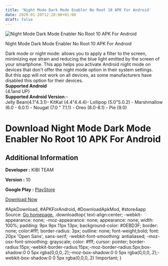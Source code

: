 ```yaml
---
title: 'Night Mode Dark Mode Enabler No Root 10 APK For Android'
date: 2020-01-20T12:28:00+01:00
draft: false
---
```


![Night Mode Dark Mode Enabler No Root 10 APK For Android](https://i2.wp.com/apkhome.net/wp-content/uploads/2020/01/Night-Mode-Dark-Mode-Enabler-No-Root-10.png "Night Mode Dark Mode Enabler No Root 10 APK For Android")

  

Night Mode Dark Mode Enabler No Root 10 APK For Android

Dark mode or night mode: allows you to apply a filter to the screen, minimizing eye strain and reducing the blue light emitted by the screen of your smartphone. This app helps you activate Android night mode on devices that don't offer the night mode option in their system settings.  
But this app will not work on all devices, as some manufacturers have disabled this option for their devices.  
**Supported Android**  
{4.1and UP}  
**Supported Android Version**:-  
Jelly Bean(4.1"4.3.1)- KitKat (4.4"4.4.4)- Lollipop (5.0"5.0.2) - Marshmallow (6.0 - 6.0.1) - Nougat (7.0 " 7.1.1) - Oreo (8.0-8.1) - Pie (9.0)

Download Night Mode Dark Mode Enabler No Root 10 APK For Android
================================================================

Additional Information
----------------------

**Developer :** KIBI TEAM

**Version :** 10

**Google Play :** [PlayStore](https://play.google.com/store/apps/details?id=com.kibiteam.androidnightmode)

  

[Download Now](https://store4app.co/post/night-mode-dark-mode-enabler-no-root-10-apk-for-android_1579516566)

  
#ApkDownload, #APKForAndroid, #DownloadApkMod, #store4app  
Source: [Go homepage.](https://store4app.co/post/night-mode-dark-mode-enabler-no-root-10-apk-for-android_1579516566) .downloadtop{ text-align:center; -webkit-appearance: none; -moz-appearance: none; appearance: none; width: 100%; padding: 9px 9px 11px 13px; background-color: #0EBD3F; border: none; color:#fff; border-radius: 3px; outline: none; font-weight;bold; font: 20px 'Open Sans', sans-serif; -webkit-font-smoothing: antialiased; -moz-osx-font-smoothing: grayscale; color: #fff; cursor: pointer; border-radius:15px;-webkit-border-radius:15px;-moz-border-radius:5px;box-shadow:0 0 5px rgba(0,0,0,.2);-moz-box-shadow:0 0 5px rgba(0,0,0,.2);-webkit-box-shadow:0 0 5px rgba(0,0,0,.2) !important; }